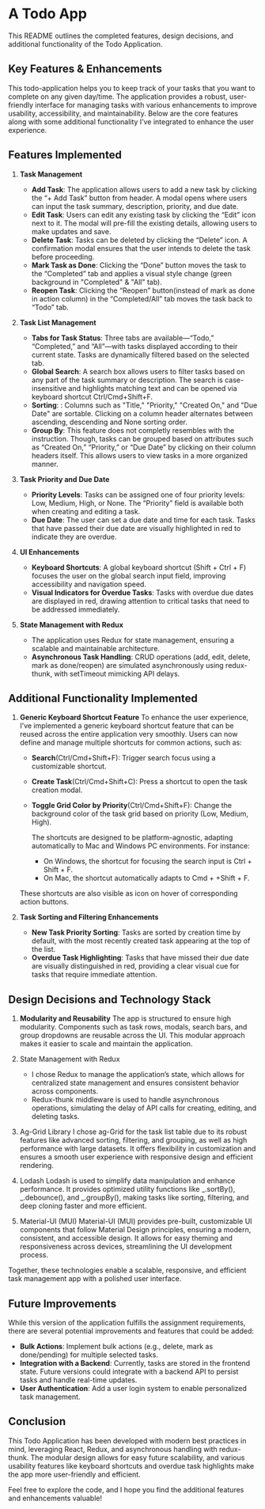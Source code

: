 # A Todo App

This README outlines the completed features, design decisions, and additional functionality of the Todo Application.

## Key Features & Enhancements

This todo-application helps you to keep track of your tasks that you want to complete on any given day/time. The application provides a robust, user-friendly interface for managing tasks with various enhancements to improve usability, accessibility, and maintainability. Below are the core features along with some additional functionality I’ve integrated to enhance the user experience.

## Features Implemented

1. **Task Management**

   - **Add Task**: The application allows users to add a new task by clicking the “+ Add Task” button from header. A modal opens where users can input the task summary, description, priority, and due date.
   - **Edit Task**: Users can edit any existing task by clicking the “Edit” icon next to it. The modal will pre-fill the existing details, allowing users to make updates and save.
   - **Delete Task**: Tasks can be deleted by clicking the “Delete” icon. A confirmation modal ensures that the user intends to delete the task before proceeding.
   - **Mark Task as Done**: Clicking the “Done” button moves the task to the “Completed” tab and applies a visual style change (green background in "Completed" & "All" tab).
   - **Reopen Task**: Clicking the “Reopen” button(instead of mark as done in action column) in the “Completed/All” tab moves the task back to “Todo” tab.

2. **Task List Management**

   - **Tabs for Task Status**: Three tabs are available—“Todo,” “Completed,” and “All”—with tasks displayed according to their current state. Tasks are dynamically filtered based on the selected tab.
   - **Global Search**: A search box allows users to filter tasks based on any part of the task summary or description. The search is case-insensitive and highlights matching text and can be opened via keyboard shortcut Ctrl/Cmd+Shift+F.
   - **Sorting**: : Columns such as "Title," "Priority," "Created On," and "Due Date" are sortable. Clicking on a column header alternates between ascending, descending and None sorting order.
   - **Group By**: This feature does not completly resembles with the instruction. Though, tasks can be grouped based on attributes such as “Created On,” “Priority,” or “Due Date” by clicking on their column headers itself. This allows users to view tasks in a more organized manner.

3. **Task Priority and Due Date**

   - **Priority Levels**: Tasks can be assigned one of four priority levels: Low, Medium, High, or None. The “Priority” field is available both when creating and editing a task.
   - **Due Date**: The user can set a due date and time for each task. Tasks that have passed their due date are visually highlighted in red to indicate they are overdue.

4. **UI Enhancements**

   - **Keyboard Shortcuts**: A global keyboard shortcut (Shift + Ctrl + F) focuses the user on the global search input field, improving accessibility and navigation speed.
   - **Visual Indicators for Overdue Tasks**: Tasks with overdue due dates are displayed in red, drawing attention to critical tasks that need to be addressed immediately.

5. **State Management with Redux**
   - The application uses Redux for state management, ensuring a scalable and maintainable architecture.
   - **Asynchronous Task Handling**: CRUD operations (add, edit, delete, mark as done/reopen) are simulated asynchronously using redux-thunk, with setTimeout mimicking API delays.

## Additional Functionality Implemented

1.  **Generic Keyboard Shortcut Feature**
    To enhance the user experience, I’ve implemented a generic keyboard shortcut feature that can be reused across the entire application very smoothly. Users can now define and manage multiple shortcuts for common actions, such as: 
	- **Search**(Ctrl/Cmd+Shift+F): Trigger search focus using a customizable shortcut. 
	- **Create Task**(Ctrl/Cmd+Shift+C): Press a shortcut to open the task creation modal. 
	- **Toggle Grid Color by Priority**(Ctrl/Cmd+Shift+F): Change the background color of the task grid based on priority (Low, Medium, High).

        The shortcuts are designed to be platform-agnostic, adapting automatically to Mac and Windows PC environments. For instance:
        - On Windows, the shortcut for focusing the search input is Ctrl + Shift + F.
        - On Mac, the shortcut automatically adapts to Cmd + +Shift + F.

    These shortcuts are also visible as icon on hover of corresponding action buttons.

2.  **Task Sorting and Filtering Enhancements**
    - **New Task Priority Sorting**: Tasks are sorted by creation time by default, with the most recently created task appearing at the top of the list.
    - **Overdue Task Highlighting**: Tasks that have missed their due date are visually distinguished in red, providing a clear visual cue for tasks that require immediate attention.

## Design Decisions and Technology Stack

1.  **Modularity and Reusability**
    The app is structured to ensure high modularity. Components such as task rows, modals, search bars, and group dropdowns are reusable across the UI. This modular approach makes it easier to scale and maintain the application.
2.  State Management with Redux
    - I chose Redux to manage the application’s state, which allows for centralized state management and ensures consistent behavior across components.
    - Redux-thunk middleware is used to handle asynchronous operations, simulating the delay of API calls for creating, editing, and deleting tasks.
3.  Ag-Grid Library
    I chose ag-Grid for the task list table due to its robust features like advanced sorting, filtering, and grouping, as well as high performance with large datasets. It offers flexibility in customization and ensures a smooth user experience with responsive design and efficient rendering.

4.  Lodash
    Lodash is used to simplify data manipulation and enhance performance. It provides optimized utility functions like _.sortBy(), _.debounce(), and \_.groupBy(), making tasks like sorting, filtering, and deep cloning faster and more efficient.

5.  Material-UI (MUI)
    Material-UI (MUI) provides pre-built, customizable UI components that follow Material Design principles, ensuring a modern, consistent, and accessible design. It allows for easy theming and responsiveness across devices, streamlining the UI development process.

Together, these technologies enable a scalable, responsive, and efficient task management app with a polished user interface.

## Future Improvements

While this version of the application fulfills the assignment requirements, there are several potential improvements and features that could be added:

- **Bulk Actions**: Implement bulk actions (e.g., delete, mark as done/pending) for multiple selected tasks.
- **Integration with a Backend**: Currently, tasks are stored in the frontend state. Future versions could integrate with a backend API to persist tasks and handle real-time updates.
- **User Authentication**: Add a user login system to enable personalized task management.

## Conclusion

This Todo Application has been developed with modern best practices in mind, leveraging React, Redux, and asynchronous handling with redux-thunk. The modular design allows for easy future scalability, and various usability features like keyboard shortcuts and overdue task highlights make the app more user-friendly and efficient.

Feel free to explore the code, and I hope you find the additional features and enhancements valuable!
